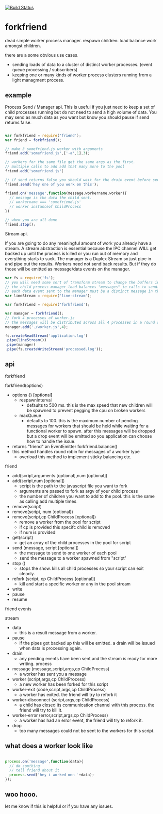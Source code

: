 
[![Build Status](https://secure.travis-ci.org/soldair/node-forkfriend.png)](http://travis-ci.org/soldair/node-forkfriend)

# forkfriend
dead simple worker process manager. respawn children. load balance work amongst children.

there are a some obvious use cases. 
- sending loads of data to a cluster of distinct worker processes. (event queue processing / subscribers)
- keeping one or many kinds of worker process clusters running from a light managment process.

## example


Process Send / Manager api.
This is useful if you just need to keep a set of child processes running but do not need to send a high volume of data.
You may send as much data as you want but know you should pause if send returns false.

```js

var forkfriend = require('friend');
var friend = forkfriend();

// make 3 somefriend.js worker with arguments
friend.add('somefriend.js',['-a',1],3);

// workers for the same file get the same args as the first. 
// multiple calls to add add that many more to the pool
friend.add('somefriend.js')

// if send returns false you should wait for the drain event before sending more data.
friend.send('hey one of you work on this');

friend.on('message',function(message,workername,worker){
  // message is the data the child sent.
  // workername === 'somefriend.js'
  // worker instanceof ChildProcess
})

// when you are all done
friend.stop();

```

Stream api.

If you are going to do any meaningful amount of work you already have a stream.
A stream abstraction is essential because the IPC channel WILL get backed up until the process is killed or you run out of memory and everything starts to suck.
The manager is a Duplex Stream so just pipe in and pipe out the results.
Workers need not send back results. But if they do those will be emitted as message/data events on the manager.

```js
var fs = require('fs');
// you will need some sort of transform stream to change the buffers into distinct messages.
// the child process manager load balances "messages" ie calls to send()
// each data event sent to the manager must be a distinct message in this 
var lineStream = require('line-stream');

var forkfriend = require('forkfriend');

var manager = forkfriend();
// fork 4 processes of worker.js
// the messages will be distributed across all 4 processes in a round robin/first available scheme
manager.add('./worker.js',4);

fs.createReadStream('application.log')
.pipe(lineStream())
.pipe(manager)
.pipe(fs.createWriteStream('processed.log'));

```



## api


forkfriend
 
  forkfriend(options)
  - options {} [optional]
    - respawnInterval
      - defaults to 500 ms. this is the max speed that new children will be spawned to prevent pegging the cpu on broken workers
    - maxQueue 
      - defaults to 100. this is the maximum number of pending messages for workers that should be held while waiting for a functional worker to spawn. after this messages will be dropped but a drop event will be emitted so you application can choose how to handle the issue.
  - returns "friend" an EventEmitter
  forkfriend.balance()
  - this method handles round robin for messages of a worker type
    - overload this method to implement sticky balancing etc.

friend

  - add(script,arguments [optional],num [optional])
  - add(script,num [optional])
    - script is the path to the javascript file you want to fork
    - arguments are passed to fork as argv of your child process
    - the number of children you want to add to the pool. this is the same as calling add multiple times.
  - remove(script)
  - remove(script, num [optional])
  - remove(script,cp ChildProcess [optional])
    - remove a worker from the pool for script
    - if cp is provided this specifc child is removed
    - if num is provided
  - get(script)
    - get an array of the child processes in the pool for script
  - send (message, script [optional])
    - the message to send to one worker of each pool
    - send the message to a worker spawned from "script"
  - stop ()
    - stops the show. kills all child processes so your script can exit cleanly.
  - refork (script, cp ChildProcess [optional])
    - kill and start a specific worker or any in the pool
  stream
  - write
  - pause
  - resume
  

friend events

  stream
  - data
    - this is a result message from a worker.
  - pause
    - if the pipes got backed up this will be emitted. a drain will be issued when data is processing again.
  - drain
    - any pending events have been sent and the stream is ready for more writing.
  process
  - message (message,script,args,cp ChildProcess)
    - a worker has sent you a message
  - worker (script,args,cp ChildProcess)
    - a new worker has been forked for this script
  - worker-exit (code,script,args,cp ChildProcess)
    - a worker has exited. the friend will try to refork it
  - worker-disconnect (script,args,cp ChildProcess)
    - a child has closed its communication channel with this process. the friend will try to kill it.
  - worker-error (error,script,args,cp ChildProcess)
    - a worker has had an error event, the friend will try to refork it.
  - drop
    - too many messages could not be sent to the workers for this script.


## what does a worker look like

```js

process.on('message',function(data){
  // do somthing
  // tell friend about it
  process.send('hey i worked onn '+data);
});


```
 
## woo hooo.

let me know if this is helpful or if you have any issues.
